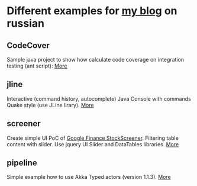 Different examples for [my blog](http://pdrobushevich.blogspot.com) on russian
==========

CodeCover
-----------------------
Sample java project to show how calculate code coverage on integration testing (ant script): [More](http://pdrobushevich.blogspot.com/2010/11/code-coverage.html)


jline
-----------------------
Interactive (command history, autocomplete) Java Console with commands Quake style (use JLine lirary). [More](http://pdrobushevich.blogspot.com/2011/04/jline-java-console-quake.html)

screener
-----------------------
Create simple UI PoC of [Google Finance StockScreener](http://www.google.com/finance/stockscreener). Filtering table content with slider. Use jquery UI Slider and DataTables libraries. [More](http://pdrobushevich.blogspot.com/2011/05/jquery-slider-table.html)

pipeline
-----------------------
Simple example how to use Akka Typed actors (version 1.1.3). [More](http://pdrobushevich.blogspot.com/2011/09/akka-actors.html)

